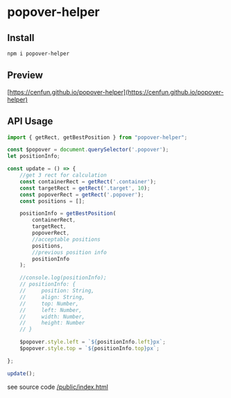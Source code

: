 # popover-helper

## Install
```sh
npm i popover-helper
```

## Preview
[https://cenfun.github.io/popover-helper](https://cenfun.github.io/popover-helper)

## API Usage
```js
import { getRect, getBestPosition } from "popover-helper";

const $popover = document.querySelector('.popover');
let positionInfo;

const update = () => {
    //get 3 rect for calculation
    const containerRect = getRect('.container');
    const targetRect = getRect('.target', 10);
    const popoverRect = getRect('.popover');
    const positions = [];

    positionInfo = getBestPosition(
        containerRect,
        targetRect,
        popoverRect,
        //acceptable positions
        positions,
        //previous position info
        positionInfo
    );

    //console.log(positionInfo);
    // positionInfo: {
    //     position: String,
    //     align: String,
    //     top: Number,
    //     left: Number,
    //     width: Number,
    //     height: Number
    // }

    $popover.style.left = `${positionInfo.left}px`;
    $popover.style.top = `${positionInfo.top}px`;

};

update();

```
see source code [/public/index.html](/public/index.html)
